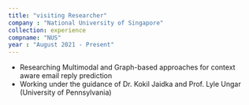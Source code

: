 ```yaml
---
title: "visiting Researcher"
company : "National University of Singapore"
collection: experience
compname: "NUS"
year : "August 2021 - Present"
---
```


- Researching Multimodal and Graph-based approaches for context aware email reply prediction
- Working under the guidance of Dr. Kokil Jaidka and Prof. Lyle Ungar (University of Pennsylvania)
